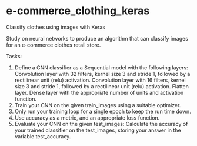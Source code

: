 # e-commerce_clothing_keras
Classify clothes using images with Keras

Study on neural networks to produce an algorithm that can classify images for an e-commerce clothes retail store.

Tasks:
1. Define a CNN classifier as a Sequential model with the following layers:
  Convolution layer with 32 filters, kernel size 3 and stride 1, followed by a rectilinear unit (relu) activation.
  Convolution layer with 16 filters, kernel size 3 and stride 1, followed by a rectilinear unit (relu) activation.
  Flatten layer.
  Dense layer with the appropriate number of units and activation function.
2. Train your CNN on the given train_images using a suitable optimizer.
3. Only run your training loop for a single epoch to keep the run time down.
4. Use accuracy as a metric, and an appropriate loss function.
5. Evaluate your CNN on the given test_images:
  Calculate the accuracy of your trained classifier on the test_images, storing your answer in the variable test_accuracy.
